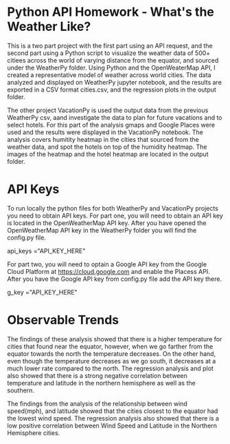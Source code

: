 # Python API Homework - What's the Weather Like?

This is a two part project with the first part using an API request, and the second part using a Python script to visualize the weather data of 500+ citiees across the world of varying distance from the equator, and sourced under the WeatherPy folder. Using Python and the OpenWeaterMap API, I created a representative model of weather across world cities. The data analyzed and displayed on WeatherPy jupyter notebook, and the results are exported in a CSV format cities.csv, and the regression plots in the output folder.

The other project VacationPy is used the output data from the previous WeatherPy csv, aand investigate the data to plan for future vacations and to select hotels. For this part of the analysis gmaps and Google Places were used and the results were displayed in the VacationPy notebook.  The analysis covers humitity heatmap in the cities that sourced from the weather data, and spot the hotels on top of the humidity heatmap. The images of the heatmap and the hotel heatmap are located in the output folder.

# API Keys

To run locally the python files for both WeatherPy and VacationPy projects you need to obtain API keys.  For part one, you will need to obtain an API key is located in the OpenWeatherMap API key. After you have opened the OpenWeatherMap API key in the WeatherPy folder you will find the config.py file. 

api_keys ="API_KEY_HERE"

For part two, you will need to optain a Google API key from the Google Cloud Platform at https://cloud.google.com and enable the Placess API. After you have the Google API key from config.py file add the API key there.

g_key ="API_KEY_HERE"

# Observable Trends

The findings of these analysis showed that there is a higher temperature for cities that found near the equator, however, when we go farther from the equator towards the north the temperature decreases. On the other hand, even though the temperature decreases as we go south, it decreases at a much lower rate compared to the north. The regression analysis and plot also showed that there is a strong negative correlation between temperature and latitude in the northern hemisphere as well as the southern.

The findings from the analysis of the relationship between wind speed(mph), and latitude showed that the cities closest to the equator had the lowest wind speed. The regression analysis also showed that there is a low positive correlation between Wind Speed and Latitude in the Northern Hemisphere cities.


